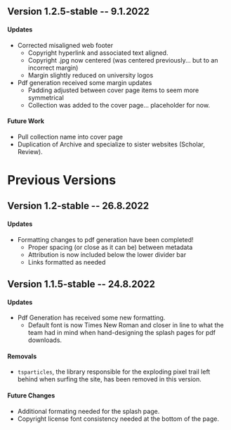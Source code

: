 ## Version 1.2.5-stable -- 9.1.2022

#### Updates

- Corrected misaligned web footer
  - Copyright hyperlink and associated text aligned.
  - Copyright .jpg now centered (was centered previously... but to an incorrect margin)
  - Margin slightly reduced on university logos
- Pdf generation received some margin updates
  - Padding adjusted between cover page items to seem more symmetrical
  - Collection was added to the cover page... placeholder for now.

#### Future Work

- Pull collection name into cover page
- Duplication of Archive and specialize to sister websites (Scholar, Review).

# Previous Versions

## Version 1.2-stable -- 26.8.2022

#### Updates

- Formatting changes to pdf generation have been completed!
  - Proper spacing (or close as it can be) between metadata
  - Attribution is now included below the lower divider bar
  - Links formatted as needed

## Version 1.1.5-stable -- 24.8.2022

#### Updates

- Pdf Generation has received some new formatting. 
  - Default font is now Times New Roman and closer in line to what the team had in mind when hand-designing the splash pages
    for pdf downloads.

#### Removals

- `tsparticles`, the library responsible for the exploding pixel trail left behind when surfing the site, has been removed in this version.

#### Future Changes

- Additional formating needed for the splash page. 
- Copyright license font consistency needed at the bottom of the page. 
